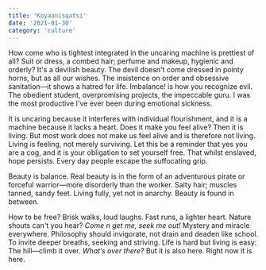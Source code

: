 ```yaml
---
title: 'Koyaanisqatsi'
date: '2021-01-30'
category: 'culture'
---
```


How come who is tightest integrated in the uncaring machine is prettiest of all? Suit or dress, a combed hair; perfume and makeup, hygienic and orderly? It's a devilish beauty. The devil doesn't come dressed in pointy horns, but as all our wishes. The insistence on order and obsessive sanitation—it shows a hatred for life. Imbalance! is how you recognize evil. The obedient student, overpromising projects, the impeccable guru. I was the most productive I've ever been during emotional sickness.

It is uncaring because it interferes with individual flourishment, and it is a machine because it lacks a heart. Does it make you feel alive? Then it is living. But most work does not make us feel alive and is therefore not living. Living is feeling, not merely surviving. Let this be a reminder that yes you are a cog, and it is your obligation to set yourself free. That whilst enslaved, hope persists. Every day people escape the suffocating grip.

Beauty is balance. Real beauty is in the form of an adventurous pirate or forceful warrior—more disorderly than the worker. Salty hair; muscles tanned, sandy feet. Living fully, yet not in anarchy. Beauty is found in between.

How to be free? Brisk walks, loud laughs. Fast runs, a lighter heart. Nature shouts can't you hear? _Come n get me, seek me out!_ Mystery and miracle everywhere. Philosophy should invigorate, not drain and deaden like school. To invite deeper breaths, seeking and striving. Life is hard but living is easy: The hill—climb it over. _What’s over there?_ But it is also here. Right now it is here.
